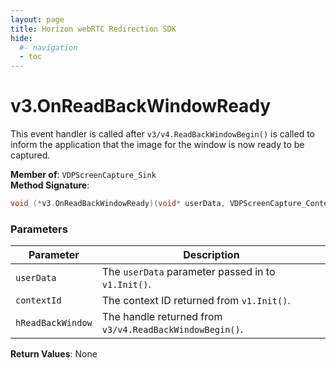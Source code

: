 ```yaml
---
layout: page
title: Horizon webRTC Redirection SDK
hide:
  #- navigation
  - toc
---
```

# v3.OnReadBackWindowReady

This event handler is called after `v3/v4.ReadBackWindowBegin()` is called to inform the application that the image for the window is now ready to be captured.

**Member of**: `VDPScreenCapture_Sink`  
**Method Signature**:  
```c
void (*v3.OnReadBackWindowReady)(void* userData, VDPScreenCapture_ContextId contextId, VDPScreenCapture_ReadBackWindowHandle hReadBackWindow);
```

### Parameters

| Parameter          | Description                                                               |
|--------------------|---------------------------------------------------------------------------|
| `userData`         | The `userData` parameter passed in to `v1.Init()`.                        |
| `contextId`        | The context ID returned from `v1.Init()`.                                 |
| `hReadBackWindow`  | The handle returned from `v3/v4.ReadBackWindowBegin()`.                   |

**Return Values**: None

